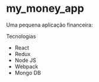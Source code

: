 # my_money_app


Uma pequena aplicação financeira:

Tecnologias

<ul>
<li>React</li>
<li>Redux </li>
<li>Node JS</li> 
<li>Webpack</li> 
<li>Mongo DB</li>
</ul> 